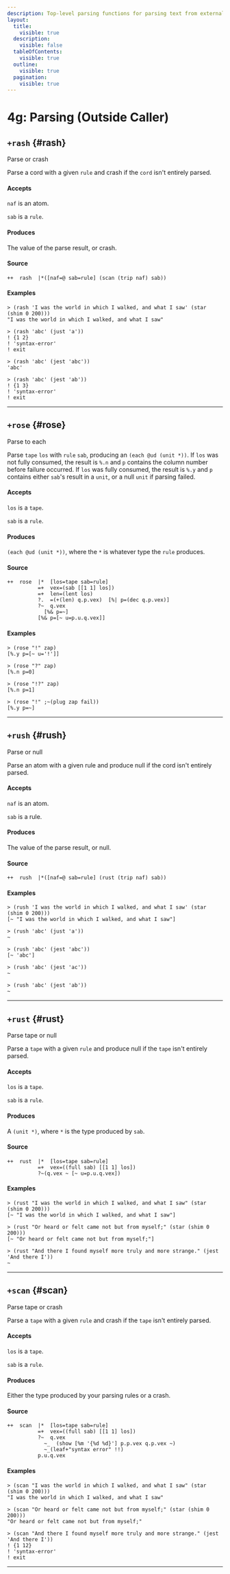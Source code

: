 ```yaml
---
description: Top-level parsing functions for parsing text from external sources.
layout:
  title:
    visible: true
  description:
    visible: false
  tableOfContents:
    visible: true
  outline:
    visible: true
  pagination:
    visible: true
---
```



# 4g: Parsing (Outside Caller)

## `+rash` {#rash}

Parse or crash

Parse a cord with a given `rule` and crash if the `cord` isn't entirely parsed.

#### Accepts

`naf` is an atom.

`sab` is a `rule`.

#### Produces

The value of the parse result, or crash.

#### Source

```hoon
++  rash  |*([naf=@ sab=rule] (scan (trip naf) sab))
```

#### Examples

```
> (rash 'I was the world in which I walked, and what I saw' (star (shim 0 200)))
"I was the world in which I walked, and what I saw"

> (rash 'abc' (just 'a'))
! {1 2}
! 'syntax-error'
! exit

> (rash 'abc' (jest 'abc'))
'abc'

> (rash 'abc' (jest 'ab'))
! {1 3}
! 'syntax-error'
! exit
```

---

## `+rose` {#rose}

Parse to each

Parse `tape` `los` with `rule` `sab`, producing an `(each @ud (unit *))`. If `los` was not fully consumed, the result is `%.n` and `p` contains the column number before failure occurred. If `los` was fully consumed, the result is `%.y` and `p` contains either `sab`'s result in a `unit`, or a null `unit` if parsing failed.

#### Accepts

`los` is a `tape`.

`sab` is a `rule`.

#### Produces

`(each @ud (unit *))`, where the `*` is whatever type the `rule` produces.

#### Source

```hoon
++  rose  |*  [los=tape sab=rule]
          =+  vex=(sab [[1 1] los])
          =+  len=(lent los)
          ?.  =(+(len) q.p.vex)  [%| p=(dec q.p.vex)]
          ?~  q.vex
            [%& p=~]
          [%& p=[~ u=p.u.q.vex]]
```

#### Examples

```
> (rose "!" zap)
[%.y p=[~ u='!']]

> (rose "?" zap)
[%.n p=0]

> (rose "!?" zap)
[%.n p=1]

> (rose "!" ;~(plug zap fail))
[%.y p=~]
```

---

## `+rush` {#rush}

Parse or null

Parse an atom with a given rule and produce null if the cord isn't entirely parsed.

#### Accepts

`naf` is an atom.

`sab` is a rule.

#### Produces

The value of the parse result, or null.

#### Source

```hoon
++  rush  |*([naf=@ sab=rule] (rust (trip naf) sab))
```

#### Examples

```
> (rush 'I was the world in which I walked, and what I saw' (star (shim 0 200)))
[~ "I was the world in which I walked, and what I saw"]

> (rush 'abc' (just 'a'))
~

> (rush 'abc' (jest 'abc'))
[~ 'abc']

> (rush 'abc' (jest 'ac'))
~

> (rush 'abc' (jest 'ab'))
~
```

---

## `+rust` {#rust}

Parse tape or null

Parse a `tape` with a given `rule` and produce null if the `tape` isn't entirely parsed.

#### Accepts

`los` is a `tape`.

`sab` is a `rule`.

#### Produces

A `(unit *)`, where `*` is the type produced by `sab`.

#### Source

```hoon
++  rust  |*  [los=tape sab=rule]
          =+  vex=((full sab) [[1 1] los])
          ?~(q.vex ~ [~ u=p.u.q.vex])
```

#### Examples

```
> (rust "I was the world in which I walked, and what I saw" (star (shim 0 200)))
[~ "I was the world in which I walked, and what I saw"]

> (rust "Or heard or felt came not but from myself;" (star (shim 0 200)))
[~ "Or heard or felt came not but from myself;"]

> (rust "And there I found myself more truly and more strange." (jest 'And there I'))
~
```

---

## `+scan` {#scan}

Parse tape or crash

Parse a `tape` with a given `rule` and crash if the `tape` isn't entirely parsed.

#### Accepts

`los` is a `tape`.

`sab` is a `rule`.

#### Produces

Either the type produced by your parsing rules or a crash.

#### Source

```hoon
++  scan  |*  [los=tape sab=rule]
          =+  vex=((full sab) [[1 1] los])
          ?~  q.vex
            ~_  (show [%m '{%d %d}'] p.p.vex q.p.vex ~)
            ~_(leaf+"syntax error" !!)
          p.u.q.vex
```

#### Examples

```
> (scan "I was the world in which I walked, and what I saw" (star (shim 0 200)))
"I was the world in which I walked, and what I saw"

> (scan "Or heard or felt came not but from myself;" (star (shim 0 200)))
"Or heard or felt came not but from myself;"

> (scan "And there I found myself more truly and more strange." (jest 'And there I'))
! {1 12}
! 'syntax-error'
! exit
```

---
